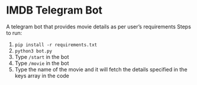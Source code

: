 # IMDB Telegram Bot
A telegram bot that provides movie details as per user’s requirements
Steps to run:
1. ``` pip install -r requirements.txt ```
2. ``` python3 bot.py ```
3. Type ```/start``` in the bot
4. Type ```/movie``` in the bot
5. Type the name of the movie and it will fetch the details specified in the keys array in the code
